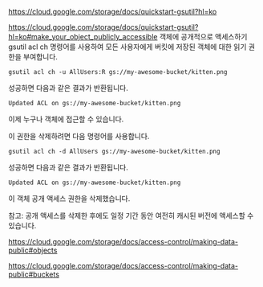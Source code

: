 https://cloud.google.com/storage/docs/quickstart-gsutil?hl=ko

https://cloud.google.com/storage/docs/quickstart-gsutil?hl=ko#make_your_object_publicly_accessible
객체에 공개적으로 액세스하기
gsutil acl ch 명령어를 사용하여 모든 사용자에게 버킷에 저장된 객체에 대한 읽기 권한을 부여합니다.
```
gsutil acl ch -u AllUsers:R gs://my-awesome-bucket/kitten.png
```
성공하면 다음과 같은 결과가 반환됩니다.
```
Updated ACL on gs://my-awesome-bucket/kitten.png
```
이제 누구나 객체에 접근할 수 있습니다.

이 권한을 삭제하려면 다음 명령어를 사용합니다.
```
gsutil acl ch -d AllUsers gs://my-awesome-bucket/kitten.png
```
성공하면 다음과 같은 결과가 반환됩니다.
```
Updated ACL on gs://my-awesome-bucket/kitten.png
```
이 객체 공개 액세스 권한을 삭제했습니다.

참고: 공개 액세스를 삭제한 후에도 일정 기간 동안 여전히 캐시된 버전에 액세스할 수 있습니다.



https://cloud.google.com/storage/docs/access-control/making-data-public#objects

https://cloud.google.com/storage/docs/access-control/making-data-public#buckets
